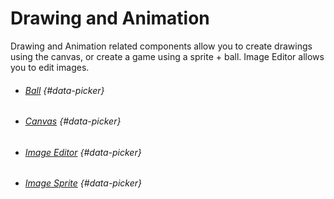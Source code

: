 # Drawing and Animation

Drawing and Animation related components allow you to create drawings using the canvas, or create a game using a sprite + ball. Image Editor allows you to edit images.

* ###### [Ball](/components/drawing-and-animation/ball.md) {#data-picker}
* ###### [Canvas](/components/drawing-and-animation/canvas.md) {#data-picker}
* ###### [Image Editor](/components/drawing-and-animation/image-editor.md) {#data-picker}
* ###### [Image Sprite](/components/drawing-and-animation/image-sprite.md) {#data-picker}



